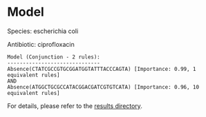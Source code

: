 
# Model

Species: escherichia coli

Antibiotic: ciprofloxacin

```
Model (Conjunction - 2 rules):
------------------------------
Absence(CTATCGCCGTGCGGATGGTATTTACCCAGTA) [Importance: 0.99, 1 equivalent rules]
AND
Absence(ATGGCTGCGCCATACGGACGATCGTGTCATA) [Importance: 0.96, 10 equivalent rules]

```

For details, please refer to the [results directory](../../../../../results/scm_b/escherichia%20coli/ciprofloxacin/repeat_9/).

